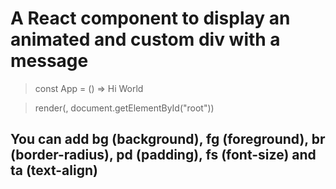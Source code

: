 # A React component to display an animated and custom div with a message


> const App = () => <Showo> Hi World </Showo>

> render(<App/>, document.getElementById("root"))


## You can add bg (background), fg (foreground), br (border-radius), pd (padding), fs (font-size) and ta (text-align)

